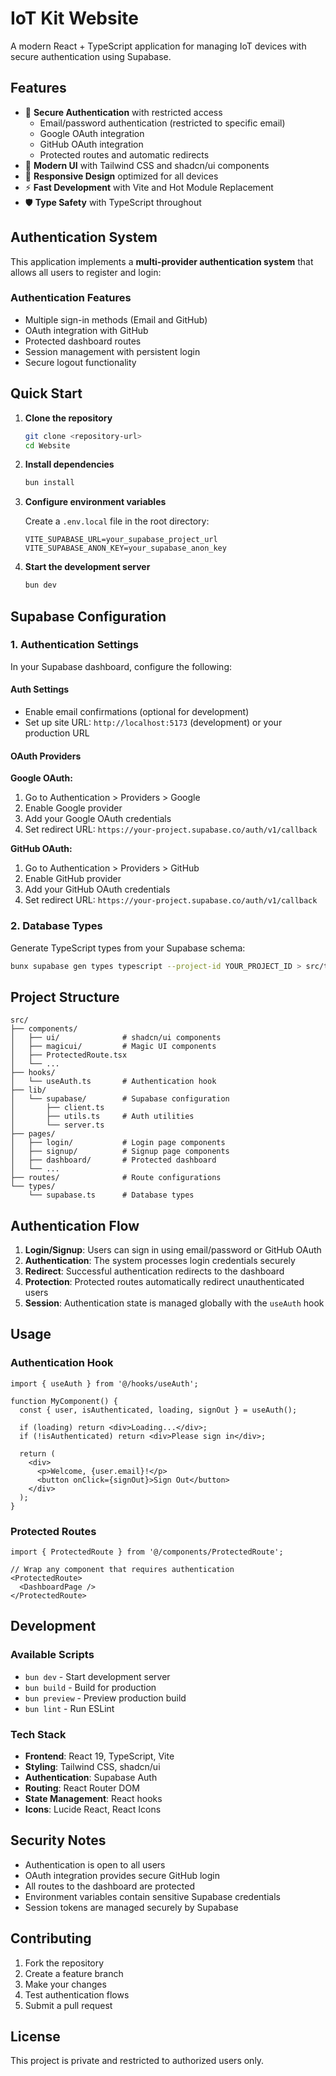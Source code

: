 # IoT Kit Website

A modern React + TypeScript application for managing IoT devices with secure authentication using Supabase.

## Features

- 🔐 **Secure Authentication** with restricted access
  - Email/password authentication (restricted to specific email)
  - Google OAuth integration
  - GitHub OAuth integration
  - Protected routes and automatic redirects
- 🎨 **Modern UI** with Tailwind CSS and shadcn/ui components
- 📱 **Responsive Design** optimized for all devices
- ⚡ **Fast Development** with Vite and Hot Module Replacement
- 🛡️ **Type Safety** with TypeScript throughout

## Authentication System

This application implements a **multi-provider authentication system** that allows all users to register and login:

### Authentication Features
- Multiple sign-in methods (Email and GitHub)
- OAuth integration with GitHub
- Protected dashboard routes
- Session management with persistent login
- Secure logout functionality

## Quick Start

1. **Clone the repository**
   ```bash
   git clone <repository-url>
   cd Website
   ```

2. **Install dependencies**
   ```bash
   bun install
   ```

3. **Configure environment variables**
   
   Create a `.env.local` file in the root directory:
   ```env
   VITE_SUPABASE_URL=your_supabase_project_url
   VITE_SUPABASE_ANON_KEY=your_supabase_anon_key
   ```

4. **Start the development server**
   ```bash
   bun dev
   ```

## Supabase Configuration

### 1. Authentication Settings

In your Supabase dashboard, configure the following:

#### Auth Settings
- Enable email confirmations (optional for development)
- Set up site URL: `http://localhost:5173` (development) or your production URL

#### OAuth Providers

**Google OAuth:**
1. Go to Authentication > Providers > Google
2. Enable Google provider
3. Add your Google OAuth credentials
4. Set redirect URL: `https://your-project.supabase.co/auth/v1/callback`

**GitHub OAuth:**
1. Go to Authentication > Providers > GitHub
2. Enable GitHub provider
3. Add your GitHub OAuth credentials
4. Set redirect URL: `https://your-project.supabase.co/auth/v1/callback`

### 2. Database Types

Generate TypeScript types from your Supabase schema:
```bash
bunx supabase gen types typescript --project-id YOUR_PROJECT_ID > src/types/supabase.ts
```

## Project Structure

```
src/
├── components/
│   ├── ui/              # shadcn/ui components
│   ├── magicui/         # Magic UI components
│   ├── ProtectedRoute.tsx
│   └── ...
├── hooks/
│   └── useAuth.ts       # Authentication hook
├── lib/
│   └── supabase/        # Supabase configuration
│       ├── client.ts
│       ├── utils.ts     # Auth utilities
│       └── server.ts
├── pages/
│   ├── login/           # Login page components
│   ├── signup/          # Signup page components
│   ├── dashboard/       # Protected dashboard
│   └── ...
├── routes/              # Route configurations
└── types/
    └── supabase.ts      # Database types
```

## Authentication Flow

1. **Login/Signup**: Users can sign in using email/password or GitHub OAuth
2. **Authentication**: The system processes login credentials securely
3. **Redirect**: Successful authentication redirects to the dashboard
4. **Protection**: Protected routes automatically redirect unauthenticated users
5. **Session**: Authentication state is managed globally with the `useAuth` hook

## Usage

### Authentication Hook

```tsx
import { useAuth } from '@/hooks/useAuth';

function MyComponent() {
  const { user, isAuthenticated, loading, signOut } = useAuth();

  if (loading) return <div>Loading...</div>;
  if (!isAuthenticated) return <div>Please sign in</div>;

  return (
    <div>
      <p>Welcome, {user.email}!</p>
      <button onClick={signOut}>Sign Out</button>
    </div>
  );
}
```

### Protected Routes

```tsx
import { ProtectedRoute } from '@/components/ProtectedRoute';

// Wrap any component that requires authentication
<ProtectedRoute>
  <DashboardPage />
</ProtectedRoute>
```

## Development

### Available Scripts

- `bun dev` - Start development server
- `bun build` - Build for production
- `bun preview` - Preview production build
- `bun lint` - Run ESLint

### Tech Stack

- **Frontend**: React 19, TypeScript, Vite
- **Styling**: Tailwind CSS, shadcn/ui
- **Authentication**: Supabase Auth
- **Routing**: React Router DOM
- **State Management**: React hooks
- **Icons**: Lucide React, React Icons

## Security Notes

- Authentication is open to all users
- OAuth integration provides secure GitHub login
- All routes to the dashboard are protected
- Environment variables contain sensitive Supabase credentials
- Session tokens are managed securely by Supabase

## Contributing

1. Fork the repository
2. Create a feature branch
3. Make your changes
4. Test authentication flows
5. Submit a pull request

## License

This project is private and restricted to authorized users only.